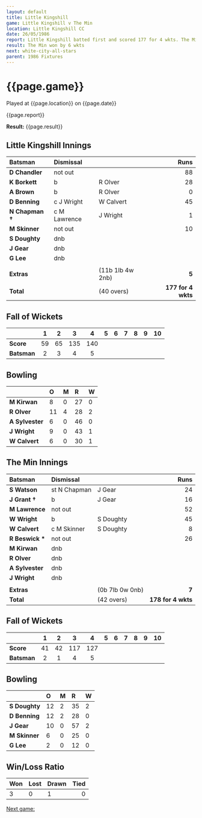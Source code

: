 ```yaml
---
layout: default
title: Little Kingshill
game: Little Kingshill v The Min
location: Little Kingshill CC
date: 26/05/1986
report: Little Kingshill batted first and scored 177 for 4 wkts. The Min replied with 178 for 4 wkts
result: The Min won by 6 wkts
next: white-city-all-stars
parent: 1986 Fixtures
---
```


# {{page.game}}

Played at {{page.location}} on {{page.date}}

{{page.report}}

**Result:** {{page.result}}

## Little Kingshill Innings

| Batsman | Dismissal |  | Runs |
|:---|:---|---|---:|
| **D Chandler** | not out |  | 88 | 
| **K Borkett** | b | R Olver | 28 | 
| **A Brown** | b | R Olver | 0 | 
| **D Benning** | c J Wright | W Calvert | 45 | 
| **N Chapman &#8224;** | c M Lawrence | J Wright | 1 | 
| **M Skinner** | not out |  | 10 | 
| **S Doughty** | dnb |  |  | 
| **J Gear** | dnb |  |  || 
| **G Lee** | dnb |  |  | 
|  |  |  |  |
| **Extras** | | (11b 1lb 4w 2nb) | **5** | 
| **Total** | | (40 overs) | ****177 for 4 wkts**** | 

## Fall of Wickets

| | 1 | 2 | 3 | 4 | 5 | 6 | 7 | 8 | 9 | 10 |
|---|:---:|:---:|:---:|:---:|:---:|:---:|:---:|:---:|:---:|:---:|
| **Score** | 59 | 65 | 135 | 140 |  |  |  |  |  |  | 
| **Batsman** | 2 | 3 | 4 | 5 |  |  |  |  |  |  | 

## Bowling

| | O | M | R | W |
|---|:---|:---|:---|:---|
| **M Kirwan** | 8 | 0 | 27 | 0 | 
| **R Olver** | 11 | 4 | 28 | 2 | 
| **A Sylvester** | 6 | 0 | 46 | 0 | 
| **J Wright** | 9 | 0 | 43 | 1 | 
| **W Calvert** | 6 | 0 | 30 | 1 |

## The Min Innings

| Batsman | Dismissal |  | Runs |
|:---|:---|---|---:|
| **S Watson** | st N Chapman | J Gear | 24 | 
| **J Grant &#8224;** | b | J Gear | 16 | 
| **M Lawrence** | not out |  | 52 | 
| **W Wright** | b | S Doughty | 45 | 
| **W Calvert** | c M Skinner  | S Doughty | 8 | 
| **R Beswick &#42;** | not out |  | 26 | 
| **M Kirwan** | dnb |  |  | 
| **R Olver** | dnb | |  | 
| **A Sylvester** | dnb |  |  | 
| **J Wright** | dnb | |  | 
|  |  |  |  |
| **Extras** | | (0b 7lb 0w 0nb) | **7** | 
| **Total** | | (42 overs) | ****178 for 4 wkts**** | 

## Fall of Wickets

| | 1 | 2 | 3 | 4 | 5 | 6 | 7 | 8 | 9 | 10 |
|---|:---:|:---:|:---:|:---:|:---:|:---:|:---:|:---:|:---:|:---:|
| **Score** | 41 | 42 | 117 | 127 |  |  |  |  |  |  | 
| **Batsman** | 2 | 1 | 4 | 5 |  |  |  |  |  |  | 

## Bowling

| | O | M | R | W |
|---|:---|:---|:---|:---|
| **S Doughty** | 12 | 2 | 35 | 2 | 
| **D Benning** | 12 | 2 | 28 | 0 | 
| **J Gear** | 10 | 0 | 57 | 2 | 
| **M Skinner** | 6 | 0 | 25 | 0 | 
| **G Lee** | 2 | 0 | 12 | 0 |

## Win/Loss Ratio

| Won | Lost | Drawn | Tied |
|:---|:---|:---|---:|
| 3 | 0 | 1 | 0 |

[Next game:]({{page.next}})